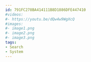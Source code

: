 ```yaml
---
id: 791FC278BA414111B8D1886DFE447410
#videos:
#- https://youtu.be/dQw4w9WgXcQ
#images:
#- image1.png
#- image2.png
#- image3.png
tags:
- Search
- System
---
```

